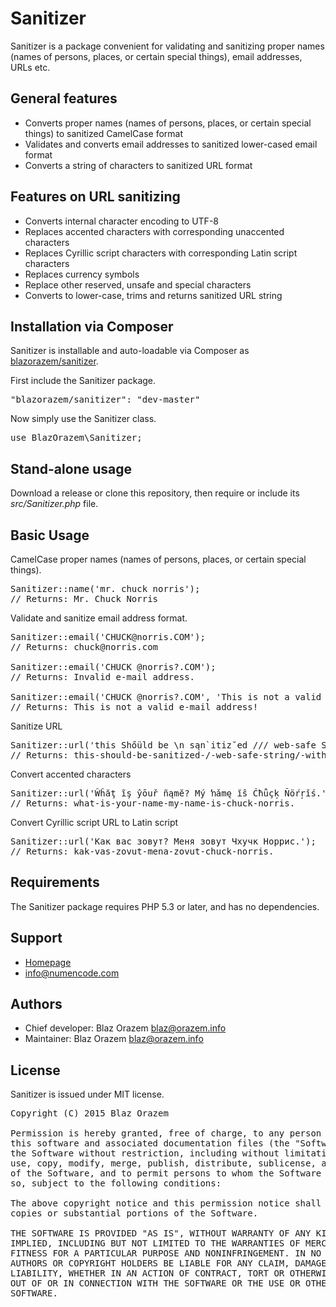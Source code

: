 Sanitizer
=========

Sanitizer is a package convenient for validating and sanitizing proper names
(names of persons, places, or certain special things), email addresses, URLs etc.


General features
----------------

 * Converts proper names (names of persons, places, or certain special things) to sanitized CamelCase format
 * Validates and converts email addresses to sanitized lower-cased email format
 * Converts a string of characters to sanitized URL format


Features on URL sanitizing
--------------------------

 * Converts internal character encoding to UTF-8
 * Replaces accented characters with corresponding unaccented characters
 * Replaces Cyrillic script characters with corresponding Latin script characters
 * Replaces currency symbols
 * Replace other reserved, unsafe and special characters
 * Converts to lower-case, trims and returns sanitized URL string


Installation via Composer
-------------------------

Sanitizer is installable and auto-loadable via Composer as [blazorazem/sanitizer](https://packagist.org/packages/blazorazem/sanitizer/).

First include the Sanitizer package.
<pre>
"blazorazem/sanitizer": "dev-master"
</pre>

Now simply use the Sanitizer class.
<pre>
use BlazOrazem\Sanitizer;
</pre>


Stand-alone usage
-----------------

Download a release or clone this repository, then require or include its _src/Sanitizer.php_ file.


Basic Usage
-----------

CamelCase proper names (names of persons, places, or certain special things).
<pre>
Sanitizer::name('mr. chuck norris');
// Returns: Mr. Chuck Norris
</pre>

Validate and sanitize email address format.
<pre>
Sanitizer::email('CHUCK@norris.COM');
// Returns: chuck@norris.com

Sanitizer::email('CHUCK @norris?.COM');
// Returns: Invalid e-mail address.

Sanitizer::email('CHUCK @norris?.COM', 'This is not a valid e-mail address!');
// Returns: This is not a valid e-mail address!
</pre>

Sanitize URL
<pre>
Sanitizer::url('this Shőüld be \n sąn`itiz˘ed /// web-safe STRING/ with € cú˘rrenc~y at THE...END');
// Returns: this-should-be-sanitized-/-web-safe-string/-with-eur-currency-at-the.end
</pre>

Convert accented characters
<pre>
Sanitizer::url('Ŵĥăţ ĩş ŷōuř ñąmĕ? Mý ŉǎmę ĭŝ Ĉħǚçķ Ñöŕŗǐś.');
// Returns: what-is-your-name-my-name-is-chuck-norris.
</pre>

Convert Cyrillic script URL to Latin script
<pre>
Sanitizer::url('Как вас зовут? Меня зовут Чхучк Норрис.');
// Returns: kak-vas-zovut-mena-zovut-chuck-norris.
</pre>


Requirements
------------

The Sanitizer package requires PHP 5.3 or later, and has no dependencies.


Support
-------

 * [Homepage](http://www.numencode.com/)
 * <info@numencode.com>


Authors
-------

 * Chief developer: Blaz Orazem <blaz@orazem.info>
 * Maintainer: Blaz Orazem <blaz@orazem.info>


License
-------

Sanitizer is issued under MIT license.

<pre>
Copyright (C) 2015 Blaz Orazem

Permission is hereby granted, free of charge, to any person obtaining a copy of
this software and associated documentation files (the "Software"), to deal in
the Software without restriction, including without limitation the rights to
use, copy, modify, merge, publish, distribute, sublicense, and/or sell copies
of the Software, and to permit persons to whom the Software is furnished to do
so, subject to the following conditions:

The above copyright notice and this permission notice shall be included in all
copies or substantial portions of the Software.

THE SOFTWARE IS PROVIDED "AS IS", WITHOUT WARRANTY OF ANY KIND, EXPRESS OR
IMPLIED, INCLUDING BUT NOT LIMITED TO THE WARRANTIES OF MERCHANTABILITY,
FITNESS FOR A PARTICULAR PURPOSE AND NONINFRINGEMENT. IN NO EVENT SHALL THE
AUTHORS OR COPYRIGHT HOLDERS BE LIABLE FOR ANY CLAIM, DAMAGES OR OTHER
LIABILITY, WHETHER IN AN ACTION OF CONTRACT, TORT OR OTHERWISE, ARISING FROM,
OUT OF OR IN CONNECTION WITH THE SOFTWARE OR THE USE OR OTHER DEALINGS IN THE
SOFTWARE.
</pre>